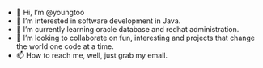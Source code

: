 - 👋 Hi, I’m @youngtoo
- 👀 I’m interested in software development in Java.
- 🌱 I’m currently learning oracle database and redhat administration.
- 💞️ I’m looking to collaborate on fun, interesting and projects that change the world one code at a time.
- 📫 How to reach me, well, just grab my email.

<!---
youngtoo/youngtoo is a ✨ special ✨ repository because its `README.md` (this file) appears on your GitHub profile.
You can click the Preview link to take a look at your changes.
--->
